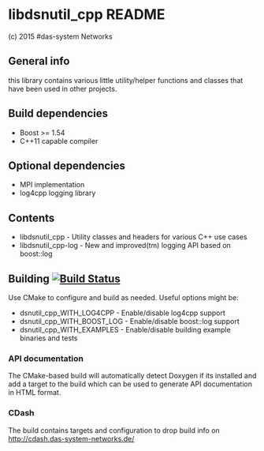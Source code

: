 # libdsnutil_cpp README
(c) 2015 #das-system Networks

## General info
this library contains various little utility/helper functions and classes that have been used in other projects.

## Build dependencies
* Boost >= 1.54
* C++11 capable compiler

## Optional dependencies
* MPI implementation
* log4cpp logging library


## Contents
* libdsnutil_cpp     - Utility classes and headers for various C++ use cases
* libdsnutil_cpp-log - New and improved(tm) logging API based on boost::log


## Building [![Build Status](https://travis-ci.org/png85/dsnutil_cpp.png?branch=master)](https://travis-ci.org/png85/dsnutil_cpp)
Use CMake to configure and build as needed. Useful options might be:

* dsnutil_cpp_WITH_LOG4CPP   - Enable/disable log4cpp support
* dsnutil_cpp_WITH_BOOST_LOG - Enable/disable boost::log support
* dsnutil_cpp_WITH_EXAMPLES  - Enable/disable building example binaries and tests

### API documentation
The CMake-based build will automatically detect Doxygen if its installed and add a target to the build which can be used to generate API documentation in HTML format.

### CDash
The build contains targets and configuration to drop build info on http://cdash.das-system-networks.de/
